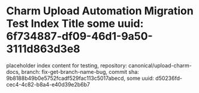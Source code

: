 # Charm Upload Automation Migration Test Index Title some uuid: 6f734887-df09-46d1-9a50-3111d863d3e8
 placeholder index content for testing,  repository: canonical/upload-charm-docs,  branch: fix-get-branch-name-bug,  commit sha: 9b8188b49b0e5752fcadf529fac113c5017abecd,  some uuid: d50236fd-cec4-4c82-b8a4-e40d39e2b6b7
